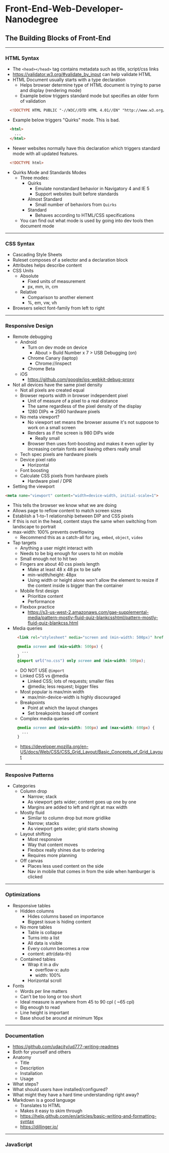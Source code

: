 # Front-End-Web-Developer-Nanodegree

## The Building Blocks of Front-End
---
### HTML Syntax

- The `<head></head>` tag contains metadata such as title, script/css links
- https://validator.w3.org/#validate_by_input can help validate HTML
- HTML Document usually starts with a type declaration
  - Helps browser determine type of HTML document is trying to parse and display (rendering mode)
  - Example below triggers standard mode but specifies an older form of validation
```html
  <!DOCTYPE HTML PUBLIC "-//W3C//DTD HTML 4.01//EN" "http://www.w3.org/TY/html4/strict/dtd">
```
  - Example below triggers "Quirks" mode. This is bad.
```html
  <html>
    ...
  </html>
```
  - Newer websites normally have this declaration which triggers standard mode with all updated features.
```html
  <!DOCTYPE html>
```

- Quirks Mode and Standards Modes
  - Three modes:
    - Quirks
      - Emulate nonstandard behavior in Navigatory 4 and IE 5
      - Support websites built before standards
    - Almost Standard
      - Small number of behaviors from `Quirks`
    - Standard
      - Behaves according to HTML/CSS specifications
  - You can find out what mode is used by going into dev tools then document mode

---
### CSS Syntax

- Cascading Style Sheets
- Ruleset composes of a selector and a declaration block
- Attributes helps describe content
- CSS Units
  - Absolute
    - Fixed units of measurement
    - px, mm, in, cm
  - Relative
    - Comparison to another element
    - %, em, vw, vh
- Browsers select font-family from left to right
  
  
---
### Responsive Design

- Remote debugging
  - Android
    - Turn on dev mode on device
      - About > Build Number x 7 > USB Debugging (on)
    - Chrome Canary (laptop)
      - Chrome://inspect
    - Chrome Beta
  - iOS
    - https://github.com/google/ios-webkit-debug-proxy
- Not all devices have the same pixel density
  - Not all pixels are created equal
  - Browser reports width in browser independent pixel
    - Unit of measure of a pixel to a real distance
    - The same regardless of the pixel density of the display
    - 1280 DIPs => 2560 hardware pixels
  - No meta viewport?
    - No viewport set means the browser assume it's not suppose to work on a small screen
    - Renders as if the screen is 980 DIPs wide
      - Really small
    - Browser then uses font-boosting and makes it even uglier by increasing certain fonts and leaving others really small
  - Tech spec pixels are hardware pixels
  - Device pixel ratio
    - Horizontal
  - Font boosting
  - Calculate CSS pixels from hardware pixels
    - Hardware pixel / DPR
- Setting the viewport
```html
<meta name="viewport" content="width=device-width, initial-scale=1">
```
  - This tells the browser we know what we are doing
  - Allows page to reflow content to match screen sizes
  - Establish a 1-to-1 relationship between DIP and CSS pixels
  - If this is not in the head, content stays the same when switching from landscape to portrait
- max-width: 100% prevents overflowing
  - Recommend this as a catch-all for `img`, `embed`, `object`, `video`
- Tap targets
  - Anything a user might interact with
  - Needs to be big enough for users to hit on mobile
  - Small enough not to hit two
  - Fingers are about 40 css pixels length
    - Make at least 48 x 48 px to be safe
    - min-width/height: 48px
    - Using width or height alone won't allow the element to resize if the content inside is bigger than the container
  - Mobile first design
    - Prioritize content
    - Performance
  - Flexbox practice
    - https://s3-us-west-2.amazonaws.com/gae-supplemental-media/pattern-mostly-fluid-quiz-blankcsshtml/pattern-mostly-fluid-quiz-blankcss.html
- Media queries 
  ```html
    <link rel="stylesheet" media="screen and (min-width: 500px)" href="over500.css">
  ```
  ```css
    @media screen and (min-width: 500px) {
      ...
    }
    @import url("no.css") only screen and (min-width: 500px);
  ```
  - DO NOT USE `@import`
  - Linked CSS vs @media
    - Linked CSS; lots of requests; smaller files 
    - @media; less request; bigger files
  - Most popular is max/min width
    - max/min-device-width is highly discouraged
  - Breakpoints 
    - Point at which the layout changes
    - Set breakpoints based off content
  - Complex media queries
  ```css
    @media screen and (min-width: 500px) and (max-width: 600px) {
      ...
    }
  ```
  - https://developer.mozilla.org/en-US/docs/Web/CSS/CSS_Grid_Layout/Basic_Concepts_of_Grid_Layout
---
### Resposive Patterns
- Categories
  - Column drop
    - Narrow; stack
    - As viewport gets wider; content goes up one by one
    - Margins are added to left and right at max width
  - Mostly fluid 
    - Similar to column drop but more gridlike
    - Narrow; stacks
    - As viewport gets wider; grid starts showing
  - Layout shifting
    - Most responsive
    - Way that content moves 
    - Flexbox really shines due to ordering
    - Requires more planning
  - Off canvas
    - Places less used content on the side
    - Nav in mobile that comes in from the side when hamburger is clicked
---
### Optimizations
- Responsive tables
  - Hidden columns 
    - Hides columns based on importance
    - Biggest issue is hiding content
  - No more tables
    - Table is collapse
    - Turns into a list
    - All data is visible
    - Every column becomes a row
    - content: attr(data-th)
  - Contained tables
    - Wrap it in a div
      - overflow-x: auto
      - width: 100%
    - Horizontal scroll
- Fonts
  - Words per line matters
  - Can't be too long or too short
  - Ideal measure is anywhere from 45 to 90 cpl ( ~65 cpl)
  - Big enough to read
  - Line height is important
  - Base shoud be around at minimum 16px
---
### Documentation
- https://github.com/udacity/ud777-writing-readmes
- Both for yourself and others
- Anatomy
  - Title
  - Description
  - Installation
  - Usage
- What steps?
- What should users have installed/configured?
- What might they have a hard time understanding right away?
- Markdown is a good language
  - Translates to HTML
  - Makes it easy to skim through
  - https://help.github.com/en/articles/basic-writing-and-formatting-syntax
  - https://dillinger.io/
---
### JavaScript